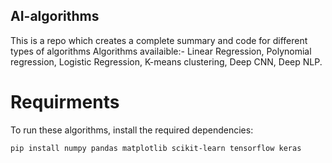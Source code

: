 ## AI-algorithms
This is a repo which creates a complete summary and code for different types of algorithms
Algorithms availaible:-
Linear Regression,
Polynomial regression,
Logistic Regression,
K-means clustering,
Deep CNN,
Deep NLP.

# Requirments
To run these algorithms, install the required dependencies:

```pip install numpy pandas matplotlib scikit-learn tensorflow keras```
